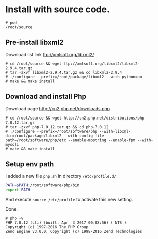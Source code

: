 # Install with source code.

```
# pwd
/root/source
```

## Pre-install libxml2

Download list link ftp://xmlsoft.org/libxml2/

```
# cd /root/source && wget ftp://xmlsoft.org/libxml2/libxml2-2.9.4.tar.gz
# tar -zxvf libxml2-2.9.4.tar.gz && cd libxml2-2.9.4
# ./configure --prefix=/root/package/libxml2 --with-python=no
# make && make install
```

## Download and install Php

Download page http://cn2.php.net/downloads.php

```
# cd /root/source && wget http://cn2.php.net/distributions/php-7.0.12.tar.gz
# tar -zxvf php-7.0.12.tar.gz && cd php-7.0.12
# ./configure --prefix=/root/software/php --with-libxml-dir=/root/package/libxml2 --with-config-file-path=/root/software/php/etc --enable-mbstring --enable-fpm --with-mysqli
# make && make install
```

## Setup env path

I added a new file `php.sh` in directory `/etc/profile.d/`

```sh
PATH=$PATH:/root/software/php/bin
export PATH
```

And execute `source /etc/profile` to activate this new setting.

Done.

```
# php -v
PHP 7.0.12 (cli) (built: Apr  3 2017 00:08:56) ( NTS )
Copyright (c) 1997-2016 The PHP Group
Zend Engine v3.0.0, Copyright (c) 1998-2016 Zend Technologies
```
